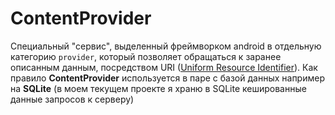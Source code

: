 # ContentProvider
Специальный "сервис", выделенный фреймворком android в отдельную категорию `provider`, который позволяет обращаться к заранее описанным данным, посредством URI ([Uniform Resource Identifier](https://ru.wikipedia.org/wiki/URI)).
Как правило **ContentProvider** используется в паре с базой данных например на **SQLite** (в моем текущем проекте я храню в SQLite кешированные данные запросов к серверу)
